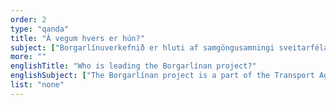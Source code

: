 ```yaml
---
order: 2
type: "qanda"
title: "Á vegum hvers er hún?"
subject: ["Borgarlínuverkefnið er hluti af samgöngusamningi sveitarfélaganna á höfuðborgarsvæðinu og ríkisins sem gerir ráð fyrir stórátaki í samgöngumálum á höfuðborgarsvæðinu á næstu 15 árum. Greiningarvinna og undirbúningur er þegar hafinn og miðað er við að verkhönnun hefjist árið 2020."]
more: ""
englishTitle: "Who is leading the Borgarlínan project?"
englishSubject: ["The Borgarlínan project is a part of the Transport Agreement between the Capital area municipalities and the Icelandic State, which entails a major effort being put into transportation over the next 15 years. Analysis and preparation have begun, and project design will commence in 2020."]
list: "none"
---
```

